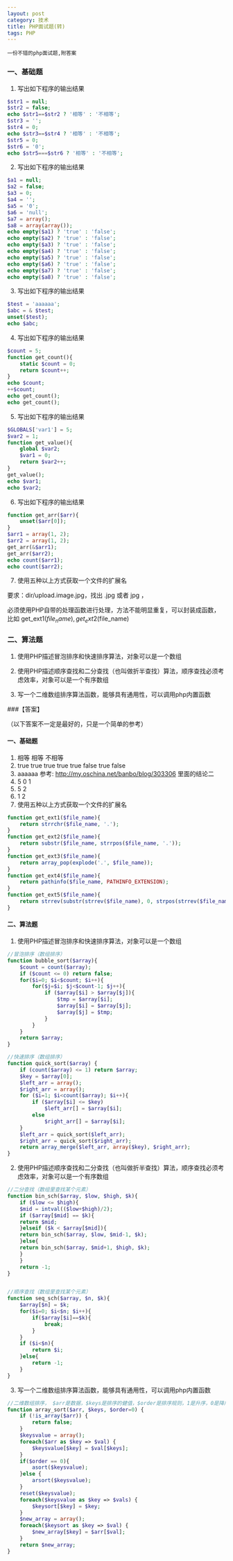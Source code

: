 ```yaml
---
layout: post
category: 技术
title: PHP面试题(转)
tags: PHP
---
```


`一份不错的php面试题,附答案`


### 一、基础题

1. 写出如下程序的输出结果
```php
$str1 = null;
$str2 = false;
echo $str1==$str2 ? '相等' : '不相等';
$str3 = '';
$str4 = 0;
echo $str3==$str4 ? '相等' : '不相等';
$str5 = 0;
$str6 = '0';
echo $str5===$str6 ? '相等' : '不相等';
```

2. 写出如下程序的输出结果
```php
$a1 = null;
$a2 = false;
$a3 = 0;
$a4 = '';
$a5 = '0';
$a6 = 'null';
$a7 = array();
$a8 = array(array());
echo empty($a1) ? 'true' : 'false';
echo empty($a2) ? 'true' : 'false';
echo empty($a3) ? 'true' : 'false';
echo empty($a4) ? 'true' : 'false';
echo empty($a5) ? 'true' : 'false';
echo empty($a6) ? 'true' : 'false';
echo empty($a7) ? 'true' : 'false';
echo empty($a8) ? 'true' : 'false';
```

3. 写出如下程序的输出结果
```php
$test = 'aaaaaa';
$abc = & $test;
unset($test);
echo $abc;
```

4. 写出如下程序的输出结果
```php
$count = 5;
function get_count(){
    static $count = 0;
    return $count++;
}
echo $count;
++$count;
echo get_count();
echo get_count();
```

5. 写出如下程序的输出结果
```php
$GLOBALS['var1'] = 5;
$var2 = 1;
function get_value(){
    global $var2;
    $var1 = 0;
    return $var2++;
}
get_value();
echo $var1;
echo $var2;
```

6. 写出如下程序的输出结果
```php
function get_arr($arr){
    unset($arr[0]);
}
$arr1 = array(1, 2);
$arr2 = array(1, 2);
get_arr(&$arr1);
get_arr($arr2);
echo count($arr1);
echo count($arr2);
```

7. 使用五种以上方式获取一个文件的扩展名

要求：dir/upload.image.jpg，找出 .jpg 或者 jpg ，

必须使用PHP自带的处理函数进行处理，方法不能明显重复，可以封装成函数，比如 get_ext1($file_name), get_ext2($file_name)

### 二、算法题
1. 使用PHP描述冒泡排序和快速排序算法，对象可以是一个数组

2. 使用PHP描述顺序查找和二分查找（也叫做折半查找）算法，顺序查找必须考虑效率，对象可以是一个有序数组

3. 写一个二维数组排序算法函数，能够具有通用性，可以调用php内置函数

###【答案】

（以下答案不一定是最好的，只是一个简单的参考）
#### 一、基础题

1. 相等 相等 不相等
2. true true true true true false true false
3. aaaaaa    参考: http://my.oschina.net/banbo/blog/303306 里面的结论二
4. 5 0 1
5. 5 2
6. 1 2
7. 使用五种以上方式获取一个文件的扩展名
```php
function get_ext1($file_name){
    return strrchr($file_name, '.');
}
function get_ext2($file_name){
    return substr($file_name, strrpos($file_name, '.'));
}
function get_ext3($file_name){
    return array_pop(explode('.', $file_name));
}
function get_ext4($file_name){
    return pathinfo($file_name, PATHINFO_EXTENSION);
}
function get_ext5($file_name){
    return strrev(substr(strrev($file_name), 0, strpos(strrev($file_name), '.')));
}
```

#### 二、算法题

1. 使用PHP描述冒泡排序和快速排序算法，对象可以是一个数组

```php
//冒泡排序（数组排序）
function bubble_sort($array){
    $count = count($array);
    if ($count <= 0) return false;
    for($i=0; $i<$count; $i++){
        for($j=$i; $j<$count-1; $j++){
            if ($array[$i] > $array[$j]){
                $tmp = $array[$i];
                $array[$i] = $array[$j];
                $array[$j] = $tmp;
            }
        }
    }
    return $array;
}

//快速排序（数组排序）
function quick_sort($array) {
    if (count($array) <= 1) return $array;
    $key = $array[0];
    $left_arr = array();
    $right_arr = array();
    for ($i=1; $i<count($array); $i++){
        if ($array[$i] <= $key)
            $left_arr[] = $array[$i];
        else
            $right_arr[] = $array[$i];
    }
    $left_arr = quick_sort($left_arr);
    $right_arr = quick_sort($right_arr);
    return array_merge($left_arr, array($key), $right_arr);
}
```
2. 使用PHP描述顺序查找和二分查找（也叫做折半查找）算法，顺序查找必须考虑效率，对象可以是一个有序数组
```php
//二分查找（数组里查找某个元素）
function bin_sch($array, $low, $high, $k){
    if ($low <= $high){
    $mid = intval(($low+$high)/2);
    if ($array[$mid] == $k){
    return $mid;
    }elseif ($k < $array[$mid]){
    return bin_sch($array, $low, $mid-1, $k);
    }else{
    return bin_sch($array, $mid+1, $high, $k);
    }
    }
    return -1;
}


//顺序查找（数组里查找某个元素）
function seq_sch($array, $n, $k){
    $array[$n] = $k;
    for($i=0; $i<$n; $i++){
        if($array[$i]==$k){
            break;
        }
    }
    if ($i<$n){
        return $i;
    }else{
        return -1;
    }
}
```

3. 写一个二维数组排序算法函数，能够具有通用性，可以调用php内置函数
```php
//二维数组排序， $arr是数据，$keys是排序的健值，$order是排序规则，1是升序，0是降序
function array_sort($arr, $keys, $order=0) {
    if (!is_array($arr)) {
        return false;
    }
    $keysvalue = array();
    foreach($arr as $key => $val) {
        $keysvalue[$key] = $val[$keys];
    }
    if($order == 0){
        asort($keysvalue);
    }else {
        arsort($keysvalue);
    }
    reset($keysvalue);
    foreach($keysvalue as $key => $vals) {
        $keysort[$key] = $key;
    }
    $new_array = array();
    foreach($keysort as $key => $val) {
        $new_array[$key] = $arr[$val];
    }
    return $new_array;
}
```
